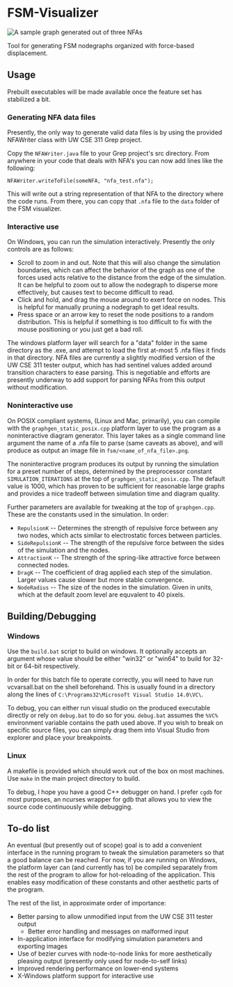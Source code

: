 # FSM-Visualizer 

![A sample graph generated out of three NFAs](http://cloud.chronal.net/public/nodegraph.png)

Tool for generating FSM nodegraphs organized with force-based displacement.

## Usage

Prebuilt executables will be made available once the feature set has stabilized
a bit.

### Generating NFA data files

Presently, the only way to generate valid data files is by using the provided
NFAWriter class with UW CSE 311 Grep project.

Copy the `NFAWriter.java` file to your Grep project's src directory. From
anywhere in your code that deals with NFA's you can now add lines like the
following:

    NFAWriter.writeToFile(someNFA, "nfa_test.nfa");

This will write out a string representation of that NFA to the directory where
the code runs. From there, you can copy that `.nfa` file to the `data` folder of
the FSM visualizer.

### Interactive use

On Windows, you can run the simulation interactively. Presently the only
controls are as follows:

 - Scroll to zoom in and out. Note that this will also change the simulation
   boundaries, which can affect the behavior of the graph as one of the forces
   used acts relative to the distance from the edge of the simulation.  It can be
   helpful to zoom out to allow the nodegraph to disperse more effectively, but
   causes text to become difficult to read.
 - Click and hold, and drag the mouse around to exert force on nodes. This is
   helpful for manually pruning a nodegraph to get ideal results.
 - Press space or an arrow key to reset the node positions to a random
   distribution. This is helpful if something is too difficult to fix with the
   mouse positioning or you just get a bad roll.

The windows platform layer will search for a "data" folder in the same directory
as the .exe, and attempt to load the first at-most 5 .nfa files it finds in that
directory. NFA files are currently a slightly modified version of the UW CSE 311
tester output, which has had sentinel values added around transition characters
to ease parsing. This is negotiable and efforts are presently underway to add
support for parsing NFAs from this output without modification.

### Noninteractive use

On POSIX compliant systems, (Linux and Mac, primarily), you can compile with the
`graphgen_static_posix.cpp` platform layer to use the program as a
noninteractive diagram generator. This layer takes as a single command line
argument the name of a .nfa file to parse (same caveats as above), and will
produce as output an image file in `fsm/<name_of_nfa_file>.png`.

The noninteractive program produces its output by running the simulation for a
preset number of steps, determined by the preprocessor constant
`SIMULATION_ITERATIONS` at the top of `graphgen_static_posix.cpp`. The default
value is 1000, which has proven to be sufficient for reasonable large graphs and
provides a nice tradeoff between simulation time and diagram quality. 

Further parameters are available for tweaking at the top of `graphgen.cpp`.
These are the constants used in the simulation. In order:

 -  `RepulsionK` -- Determines the strength of repulsive force between any two
    nodes, which acts similar to electrostatic forces between particles.
 -  `SideRepulsionK` -- The strength of the repulsive force between the sides of
    the simulation and the nodes.
 -  `AttractionK` -- The strength of the spring-like attractive force between
    connected nodes.
 -  `DragK` -- The coefficient of drag applied each step of the simulation.
    Larger values cause slower but more stable convergence.
 -  `NodeRadius` -- The size of the nodes in the simulation. Given in units,
    which at the default zoom level are equvalent to 40 pixels.

## Building/Debugging

### Windows

Use the `build.bat` script to build on windows. It optionally accepts an
argument whose value should be either "win32" or "win64" to build for 32-bit or
64-bit respectively.

In order for this batch file to operate correctly, you will need to have run
vcvarsall.bat on the shell beforehand. This is usually found in a directory
along the lines of `C:\Programs32\Microsoft Visual Studio 14.0\VC\`. 

To debug, you can either run visual studio on the produced executable directly
or rely on `debug.bat` to do so for you. `debug.bat` assumes the `%VC%`
environment variable contains the path used above. If you wish to break on
specific source files, you can simply drag them into Visual Studio from
explorer and place your breakpoints.

### Linux

A makefile is provided which should work out of the box on most machines. Use
`make` in the main project directory to build.

To debug, I hope you have a good C++ debugger on hand. I prefer `cgdb` for most
purposes, an ncurses wrapper for gdb that allows you to view the source code
continuously while debugging.

## To-do list

An eventual (but presently out of scope) goal is to add a convenient interface
in the running program to tweak the simulation parameters so that a good balance
can be reached.  For now, if you are running on Windows, the platform layer can
(and currently has to) be compiled separately from the rest of the program to
allow for hot-reloading of the application. This enables easy modification of
these constants and other aesthetic parts of the program.

The rest of the list, in approximate order of importance:

 - Better parsing to allow unmodified input from the UW CSE 311 tester output
    - Better error handling and messages on malformed input
 - In-application interface for modifying simulation parameters and exporting
   images
 - Use of bezier curves with node-to-node links for more aesthetically pleasing
   output (presently only used for node-to-self links)
 - Improved rendering performance on lower-end systems
 - X-Windows platform support for interactive use
